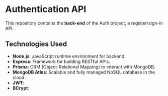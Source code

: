 # Authentication API

This repository contains the **back-end** of the Auth project, a register/sign-in API.

## Technologies Used

- **Node.js**: JavaScript runtime environment for backend.
- **Express**: Framework for building RESTful APIs.
- **Prisma**: ORM (Object-Relational Mapping) to interact with MongoDB.
- **MongoDB Atlas**: Scalable and fully managed NoSQL database in the cloud.
- **JWT**:
- **BCrypt**: 
